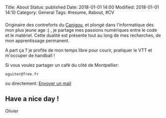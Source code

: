 Title: About
Status: published
Date: 2018-01-01 14:00
Modified: 2018-01-01 14:10
Category: General
Tags: #resume, #about, #CV

### 

Originaire des contreforts du [Canigou](http://www.tourisme-canigou.com/decouvrez/le-mont-canigou/canigou-grand-site-de-france), et plongé dans l'informatique dés mon plus jeune age :) , je partage mes passions numériques entre le code et le matériel. Cette dualité est présente tout au long de mes recherches, de mon apprentissage permanent.
  
A part ça ? je profite de mon temps libre pour courir, pratiquer le VTT et m'occuper de handball ! 

Si vous voulez partager un café du côté de Montpellier: 

```
oguiter@free.fr
```

ou directement: <a href="mailto:oguiter@free.fr?Subject=Hello%20Olivier!" target="_top">Envoyer un mail</a>




Have a nice day !
------ 

Olivier
